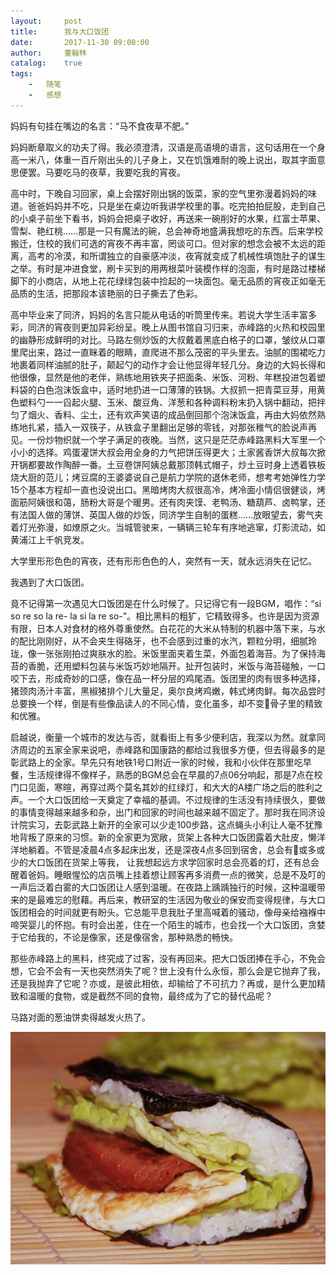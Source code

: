 ```yaml
---
layout:     post
title:      我与大口饭团
date:       2017-11-30 09:00:00
author:     董翰林
catalog:    true
tags:
    -   随笔
    -   感想
---
```


妈妈有句挂在嘴边的名言：“马不食夜草不肥。”

妈妈断章取义的功夫了得。我必须澄清，汉语是高语境的语言，这句话用在一个身高一米八，体重一百斤刚出头的儿子身上，又在饥饿难耐的晚上说出，取其字面意思便罢。马要吃马的夜草，我要吃我的宵夜。

高中时，下晚自习回家，桌上会摆好刚出锅的饭菜，家的空气里弥漫着妈妈的味道。爸爸妈妈并不吃，只是坐在桌边听我讲学校里的事。吃完拍拍屁股，走到自己的小桌子前坐下看书，妈妈会把桌子收好，再送来一碗削好的水果，红富士苹果、雪梨、艳红桃……那是一只有魔法的碗，总会神奇地盛满我想吃的东西。后来学校搬迁，住校的我们可选的宵夜不再丰富，罔谈可口。但对家的想念会被不太远的距离，高考的冷漠，和所谓独立的自豪感冲淡，夜宵就变成了机械性填饱肚子的谋生之举。有时是冲进食堂，刷卡买到的用两根菜叶装模作样的泡面，有时是路过楼梯脚下的小商店，从地上花花绿绿包装中捡起的一块面包。毫无品质的宵夜正如毫无品质的生活，把那段本该艳丽的日子撕去了色彩。

高中毕业来了同济，妈妈的名言只能从电话的听筒里传来。若说大学生活丰富多彩，同济的宵夜则更加异彩纷呈。晚上从图书馆自习归来，赤峰路的火热和校园里的幽静形成鲜明的对比。马路左侧炒饭的大叔戴着黑底白格子的口罩，皱纹从口罩里爬出来，路过一直眯着的眼睛，直爬进不那么茂密的平头里去。油腻的围裙吃力地裹着同样油腻的肚子，颠起勺的动作才会让他显得年轻几分。身边的大妈长得和他很像，显然是他的老伴，熟练地用铁夹子把面条、米饭、河粉、年糕投进包着塑料袋的白色泡沫饭盒中，适时地扔进一口薄薄的铁锅。大叔抓一把青菜豆芽，用黄色塑料勺一一舀起火腿、玉米、酸豆角、洋葱和各种调料粉末扔入锅中翻动，把拌匀了烟火、香料、尘土，还有欢声笑语的成品倒回那个泡沫饭盒，再由大妈依然熟练地扎紧，插入一双筷子，从铁盒子里翻出足够的零钱，对那张稚气的脸说声再见。一份炒物织就一个学子满足的夜晚。当然，这只是茫茫赤峰路黑料大军里一个小小的选择。鸡蛋灌饼大叔会用全身的力气把饼压得更大；土家酱香饼大叔每次掀开锅都要故作陶醉一番。土豆卷饼阿姨总戴那顶韩式帽子，炒土豆时身上透着铁板烧大厨的范儿；烤豆腐的王婆婆说自己是航力学院的退休老师，想考考她弹性力学15个基本方程却一直也没说出口。黑暗烤肉大叔很高冷，烤冷面小情侣很健谈，烤面筋阿姨很和蔼，肠粉大哥是个暖男。还有肉夹馍、老鸭汤、糖葫芦、卤鸭掌，还有法国人做的薄饼、英国人做的炒饭，同济学生自制的蛋糕……放眼望去，雾气夹着灯光弥漫，如燎原之火。当城管驶来，一辆辆三轮车有序地逃窜，灯影流动，如黄浦江上千帆竞发。

大学里形形色色的宵夜，还有形形色色的人，突然有一天，就永远消失在记忆。

我遇到了大口饭团。

竟不记得第一次遇见大口饭团是在什么时候了。只记得它有一段BGM，唱作：“si so re so la re- la si la re so-"。相比黑料的粗犷，它精致得多。也许是因为资源有限，日本人对食材的格外尊重使然。白花花的大米从特制的机器中落下来，与水的配比刚刚好，从不会夹生得硌牙，也不会感到过重的水汽，颗粒分明，细腻玲珑，像一张张刚拍过爽肤水的脸。米饭里面夹着生菜，外面包着海苔。为了保持海苔的香脆，还用塑料包装与米饭巧妙地隔开。扯开包装时，米饭与海苔碰触，一口咬下去，形成奇妙的口感，像在品一杯分层的鸡尾酒。饭团里的肉有很多种选择，猪颈肉汤汁丰富，黑椒猪排个儿大量足，奥尔良烤鸡嫩，韩式烤肉鲜。每次品尝时总要换一个样，倒是有些像品读人的不同心情，变化虽多，却不变骨子里的精致和优雅。

启越说，衡量一个城市的发达与否，就看街上有多少便利店，我深以为然。就拿同济周边的五家全家来说吧，赤峰路和国康路的都给过我很多方便，但去得最多的是彰武路上的全家。早先只有地铁1号口附近一家的时候，我和小伙伴在那里吃早餐，生活规律得不像样子，熟悉的BGM总会在早晨的7点06分响起，那是7点在校门口见面，寒暄，再穿过两个莫名其妙的红绿灯，和大大的A楼广场之后的胜利之声。一个大口饭团给一天奠定了幸福的基调。不过规律的生活没有持续很久，要做的事情变得越来越多和杂，出门和回家的时间也越来越不固定了。那时我在同济设计院实习，去彰武路上新开的全家可以少走100步路，这点蝇头小利让人毫不犹豫地背叛了原来的习惯。新的全家更为宽敞，货架上各种大口饭团露着大肚皮，懒洋洋地躺着。不管是凌晨4点多起床出发，还是深夜4点多回到宿舍，总会有或多或少的大口饭团在货架上等我， 让我想起远方求学回家时总会亮着的灯，还有总会醒着爸妈。睡眼惺忪的店员嘴上挂着想让顾客再多消费一点的微笑，总是不及叮的一声后泛着白雾的大口饭团让人感到温暖。在夜路上踽踽独行的时候，这种温暖带来的是最难忘的慰藉。再后来，教研室的生活因为敬业的保安而变得规律，与大口饭团相会的时间就更有盼头。它总能平息我肚子里高喊着的骚动，像母亲给襁褓中啼哭婴儿的怀抱。有时会出差，住在一个陌生的城市，也会找一个大口饭团，贪婪于它给我的，不论是像家，还是像宿舍，那种熟悉的畅快。

那些赤峰路上的黑料，终究成了过客，没有再回来。把大口饭团捧在手心，不免会想，它会不会有一天也突然消失了呢？世上没有什么永恒，那么会是它抛弃了我，还是我抛弃了它呢？亦或，是彼此相依，却输给了不可抗力？再或，是什么更加精致和温暖的食物，或是截然不同的食物，最终成为了它的替代品呢？

马路对面的葱油饼卖得越发火热了。

![我与大口饭团](/img/rice-ball.png)